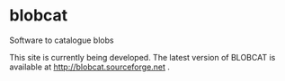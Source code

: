 blobcat
=======

Software to catalogue blobs

This site is currently being developed. The latest version of BLOBCAT is available at http://blobcat.sourceforge.net .
